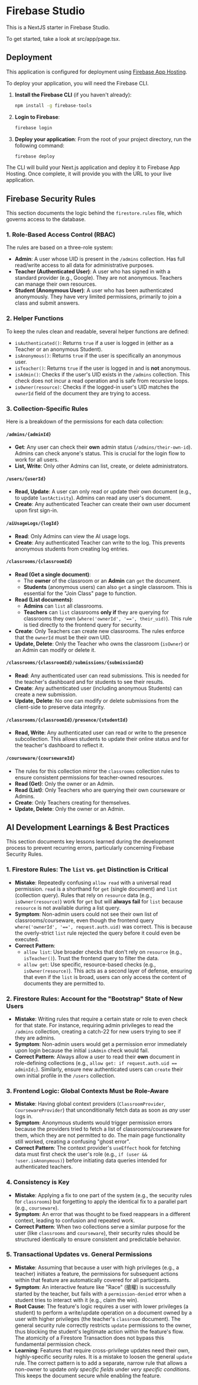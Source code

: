 
# Firebase Studio

This is a NextJS starter in Firebase Studio.

To get started, take a look at src/app/page.tsx.

## Deployment

This application is configured for deployment using [Firebase App Hosting](https://firebase.google.com/docs/hosting/app-hosting).

To deploy your application, you will need the Firebase CLI.

1.  **Install the Firebase CLI** (if you haven't already):
    ```bash
    npm install -g firebase-tools
    ```

2.  **Login to Firebase**:
    ```bash
    firebase login
    ```

3.  **Deploy your application**:
    From the root of your project directory, run the following command:
    ```bash
    firebase deploy
    ```

The CLI will build your Next.js application and deploy it to Firebase App Hosting. Once complete, it will provide you with the URL to your live application.

## Firebase Security Rules

This section documents the logic behind the `firestore.rules` file, which governs access to the database.

### 1. Role-Based Access Control (RBAC)

The rules are based on a three-role system:

*   **Admin**: A user whose UID is present in the `/admins` collection. Has full read/write access to all data for administrative purposes.
*   **Teacher (Authenticated User)**: A user who has signed in with a standard provider (e.g., Google). They are not anonymous. Teachers can manage their own resources.
*   **Student (Anonymous User)**: A user who has been authenticated anonymously. They have very limited permissions, primarily to join a class and submit answers.

### 2. Helper Functions

To keep the rules clean and readable, several helper functions are defined:

*   `isAuthenticated()`: Returns `true` if a user is logged in (either as a Teacher or an anonymous Student).
*   `isAnonymous()`: Returns `true` if the user is specifically an anonymous user.
*   `isTeacher()`: Returns `true` if the user is logged in and is **not** anonymous.
*   `isAdmin()`: Checks if the user's UID exists in the `/admins` collection. This check does not incur a read operation and is safe from recursive loops.
*   `isOwner(resource)`: Checks if the logged-in user's UID matches the `ownerId` field of the document they are trying to access.

### 3. Collection-Specific Rules

Here is a breakdown of the permissions for each data collection:

#### `/admins/{adminId}`
*   **Get**: Any user can check their **own** admin status (`/admins/their-own-id`). Admins can check anyone's status. This is crucial for the login flow to work for all users.
*   **List, Write**: Only other Admins can list, create, or delete administrators.

#### `/users/{userId}`
*   **Read, Update**: A user can only read or update their own document (e.g., to update `lastActivity`). Admins can read any user's document.
*   **Create**: Any authenticated Teacher can create their own user document upon first sign-in.

#### `/aiUsageLogs/{logId}`
*   **Read**: Only Admins can view the AI usage logs.
*   **Create**: Any authenticated Teacher can write to the log. This prevents anonymous students from creating log entries.

#### `/classrooms/{classroomId}`
*   **Read (Get a single document)**: 
    *   The **owner** of the classroom or an **Admin** can `get` the document.
    *   **Students** (anonymous users) can also `get` a single classroom. This is essential for the "Join Class" page to function.
*   **Read (List documents)**: 
    *   **Admins** can `list` all classrooms.
    *   **Teachers** can `list` classrooms **only if** they are querying for classrooms they own (`where('ownerId', '==', their_uid)`). This rule is tied directly to the frontend query for security.
*   **Create**: Only Teachers can create new classrooms. The rules enforce that the `ownerId` must be their own UID.
*   **Update, Delete**: Only the Teacher who owns the classroom (`isOwner`) or an Admin can modify or delete it.

#### `/classrooms/{classroomId}/submissions/{submissionId}`
*   **Read**: Any authenticated user can read submissions. This is needed for the teacher's dashboard and for students to see their results.
*   **Create**: Any authenticated user (including anonymous Students) can create a new submission.
*   **Update, Delete**: No one can modify or delete submissions from the client-side to preserve data integrity.

#### `/classrooms/{classroomId}/presence/{studentId}`
*   **Read, Write**: Any authenticated user can read or write to the presence subcollection. This allows students to update their online status and for the teacher's dashboard to reflect it.

#### `/courseware/{coursewareId}`
*   The rules for this collection mirror the `classrooms` collection rules to ensure consistent permissions for teacher-owned resources.
*   **Read (Get)**: Only the owner or an Admin.
*   **Read (List)**: Only Teachers who are querying their own courseware or Admins.
*   **Create**: Only Teachers creating for themselves.
*   **Update, Delete**: Only the owner or an Admin.

## AI Development Learnings & Best Practices

This section documents key lessons learned during the development process to prevent recurring errors, particularly concerning Firebase Security Rules.

### 1. Firestore Rules: The `list` vs. `get` Distinction is Critical

*   **Mistake**: Repeatedly confusing `allow read` with a universal read permission. `read` is a shorthand for `get` (single document) and `list` (collection query). Rules that rely on `resource` data (e.g., `isOwner(resource)`) work for `get` but will **always fail** for `list` because `resource` is not available during a list query.
*   **Symptom**: Non-admin users could not see their own list of classrooms/courseware, even though the frontend query `where('ownerId', '==', request.auth.uid)` was correct. This is because the overly-strict `list` rule rejected the query before it could even be executed.
*   **Correct Pattern**:
    *   `allow list`: Use broader checks that don't rely on `resource` (e.g., `isTeacher()`). Trust the frontend query to filter the data.
    *   `allow get`: Use specific, resource-based checks (e.g., `isOwner(resource)`). This acts as a second layer of defense, ensuring that even if the `list` is broad, users can only access the content of documents they are permitted to.

### 2. Firestore Rules: Account for the "Bootstrap" State of New Users

*   **Mistake**: Writing rules that require a certain state or role to even check for that state. For instance, requiring admin privileges to read the `/admins` collection, creating a catch-22 for new users trying to see if they are admins.
*   **Symptom**: Non-admin users would get a permission error immediately upon login because the initial `isAdmin` check would fail.
*   **Correct Pattern**: Always allow a user to read their **own** document in role-defining collections (e.g., `allow get: if request.auth.uid == adminId;`). Similarly, ensure new authenticated users can `create` their own initial profile in the `/users` collection.

### 3. Frontend Logic: Global Contexts Must be Role-Aware

*   **Mistake**: Having global context providers (`ClassroomProvider`, `CoursewareProvider`) that unconditionally fetch data as soon as *any* user logs in.
*   **Symptom**: Anonymous students would trigger permission errors because the providers tried to fetch a list of classrooms/courseware for them, which they are not permitted to do. The main page functionality still worked, creating a confusing "ghost error".
*   **Correct Pattern**: The context provider's `useEffect` hook for fetching data must first check the user's role (e.g., `if (user && !user.isAnonymous)`) before initiating data queries intended for authenticated teachers.

### 4. Consistency is Key

*   **Mistake**: Applying a fix to one part of the system (e.g., the security rules for `classrooms`) but forgetting to apply the identical fix to a parallel part (e.g., `courseware`).
*   **Symptom**: An error that was thought to be fixed reappears in a different context, leading to confusion and repeated work.
*   **Correct Pattern**: When two collections serve a similar purpose for the user (like `classrooms` and `courseware`), their security rules should be structured identically to ensure consistent and predictable behavior.

### 5. Transactional Updates vs. General Permissions
*   **Mistake**: Assuming that because a user with high privileges (e.g., a teacher) initiates a feature, the permissions for subsequent actions within that feature are automatically covered for all participants.
*   **Symptom**: An interactive feature like "Race" (搶權) is successfully started by the teacher, but fails with a `permission-denied` error when a student tries to interact with it (e.g., claim the win).
*   **Root Cause**: The feature's logic requires a user with lower privileges (a student) to perform a write/update operation on a document owned by a user with higher privileges (the teacher's `classroom` document). The general security rule correctly restricts `update` permissions to the owner, thus blocking the student's legitimate action within the feature's flow. The atomicity of a Firestore Transaction does not bypass this fundamental permission check.
*   **Learning**: Features that require cross-privilege updates need their own, highly-specific security rules. It is a mistake to loosen the general `update` rule. The correct pattern is to add a separate, narrow rule that allows a non-owner to update *only specific fields* under *very specific conditions*. This keeps the document secure while enabling the feature.

